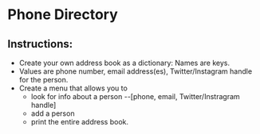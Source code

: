 # Phone Directory

## Instructions:
- Create your own address book as a dictionary:  Names are keys.  
- Values are phone number, email address(es), Twitter/Instagram handle for the person.  
- Create a menu that allows you to 
   - look for info about a person --[phone, email, Twitter/Instragram handle]
   - add a person
   - print the entire address book.
